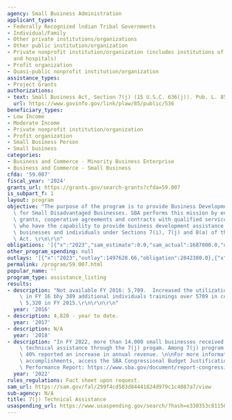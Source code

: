 ```yaml
---
agency: Small Business Administration
applicant_types:
- Federally Recognized lndian Tribal Governments
- Individual/Family
- Other private institutions/organizations
- Other public institution/organization
- Private nonprofit institution/organization (includes institutions of higher education
  and hospitals)
- Profit organization
- Quasi-public nonprofit institution/organization
assistance_types:
- Project Grants
authorizations:
- text: Small Business Act, Section 7(j) (15 U.S.C. 636(j)). Pub. L. 85, 536.
  url: https://www.govinfo.gov/link/plaw/85/public/536
beneficiary_types:
- Low Income
- Moderate Income
- Private nonprofit institution/organization
- Profit organization
- Small Business Person
- Small business
categories:
- Business and Commerce - Minority Business Enterprise
- Business and Commerce - Small Business
cfda: '59.007'
fiscal_year: '2024'
grants_url: https://grants.gov/search-grants?cfda=59.007
is_subpart_f: 1
layout: program
objective: "The purpose of the program is to provide Business Development Assistance\
  \ for Small Disadvantaged Businesses. SBA performs this mission by entering into\
  \ grants, cooperative agreements and contracts with qualified service providers\
  \ who have the capability to provide business development assistance to eligible\
  \ businesses and individuals under Sections 7(i), 7(j) and 8(a) of the Small Business\
  \ Act. \r\n\r\n"
obligations: '[{"x":"2023","sam_estimate":0.0,"sam_actual":1687000.0,"usa_spending_actual":2842380.0},{"x":"2024","sam_estimate":0.0,"sam_actual":3504609.0,"usa_spending_actual":6083138.8},{"x":"2025","sam_estimate":0.0,"sam_actual":6800000.0,"usa_spending_actual":0.0}]'
other_program_spending: null
outlays: '[{"x":"2023","outlay":1497628.66,"obligation":2842380.0},{"x":"2024","outlay":299810.8,"obligation":6083147.05},{"x":"2025","outlay":0.0,"obligation":0.0}]'
permalink: /program/59.007.html
popular_name: ''
program_type: assistance_listing
results:
- description: "Not available FY 2016: 5,709.  Increased the utilization of 7j training\
    \ in FY 16 bhy 389 additional individuals trainings over 5709 in comparison with\
    \ 5,320 in FY 2015.\r\n\r\n\r\n"
  year: '2016'
- description: 4,820 - year to date.
  year: '2017'
- description: N/A
  year: '2018'
- description: "In FY 2022, more than 14,000 small businesses received training and\
    \ technical assistance through the 7(j) progam. Among 7(j) program participants,\
    \ 40% reported an increase in annual revenue. \n\nFor more information about SBA\
    \ accomplishments, access the SBA Congressional Budget Justification and Annual\
    \ Performance Report: https://www.sba.gov/document/report-congressional-budget-justification-annual-performance-report"
  year: '2022'
rules_regulations: Fact sheet upon request.
sam_url: https://sam.gov/fal/299f4cd503d84441824d979c1c4087a7/view
sub-agency: N/A
title: 7(j) Technical Assistance
usaspending_url: https://www.usaspending.gov/search/?hash=e330353c811504e78acb61b1f72aac75
---
```


